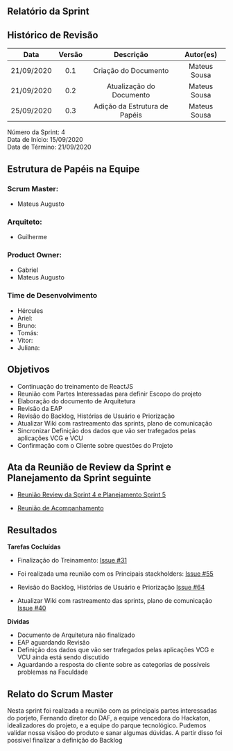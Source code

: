 
## Relatório da Sprint

## Histórico de Revisão

|   Data   |  Versão  |        Descrição       |          Autor(es)          |
|:--------:|:--------:|:----------------------:|:---------------------------:|
|21/09/2020|   0.1    | Criação do Documento        |   Mateus Sousa   |
|21/09/2020|   0.2    | Atualização do Documento        |   Mateus Sousa   |
|25/09/2020|   0.3   | Adição da Estrutura de Papéis    |   Mateus Sousa  |


Número da Sprint: 4 <br>
Data de Início:  15/09/2020 <br>
Data de Término: 21/09/2020 <br>

## Estrutura de Papéis na Equipe

### Scrum Master:
- Mateus Augusto

### Arquiteto:
- Guilherme

### Product Owner:
- Gabriel
- Mateus Augusto

### Time de Desenvolvimento

- Hércules
- Ariel:
- Bruno:
- Tomás:
- Vitor:
- Juliana:


## Objetivos

- Continuação do treinamento de ReactJS
- Reunião com Partes Interessadas para definir Escopo do projeto
- Elaboração do documento de Arquitetura
- Revisão da EAP
- Revisão do Backlog, Histórias de Usuário e Priorização
- Atualizar Wiki com rastreamento das sprints, plano de comunicação
- Sincronizar Definição dos dados que vão ser trafegados pelas aplicações VCG e VCU
- Confirmação com o Cliente sobre questões do Projeto

## Ata da Reunião de Review da Sprint e Planejamento da Sprint seguinte

- [Reunião Review da Sprint 4 e Planejamento Sprint 5](https://github.com/fga-eps-mds/2020.1-Grupo6/issues/##)

- [Reunião de Acompanhamento](https://github.com/fga-eps-mds/2020.1-Grupo6/issues/65)

## Resultados

**Tarefas Cocluídas** 

- Finalização do Treinamento: [Issue #31](https://github.com/fga-eps-mds/2020.1-Grupo6/issues/31)

- Foi realizada uma reunião com os Principais stackholders: [Issue #55](https://github.com/fga-eps-mds/2020.1-Grupo6/issues/55)

- Revisão do Backlog, Histórias de Usuário e Priorização [Issue #64](https://github.com/fga-eps-mds/2020.1-Grupo6/issues/64)

- Atualizar Wiki com rastreamento das sprints, plano de comunicação [Issue #40](https://github.com/fga-eps-mds/2020.1-Grupo6/issues/40)

**Dívidas**

- Documento de Arquitetura não finalizado
- EAP aguardando Revisão
- Definição dos dados que vão ser trafegados pelas aplicações VCG e VCU ainda está sendo discutido
- Aguardando a resposta do cliente sobre as categorias de possíveis problemas na Faculdade

## Relato do Scrum Master

Nesta sprint foi realizada a reunião com as principais partes interessadas do porjeto, Fernando diretor do DAF, a equipe vencedora do Hackaton, idealizadores do projeto, e a equipe do parque tecnológico. Pudemos validar nossa visãoo do produto e sanar algumas dúvidas. A partir disso foi possivel finalizar a definição do Backlog